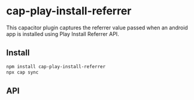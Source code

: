 # cap-play-install-referrer

This capacitor plugin captures the referrer value passed when an android app is installed using Play Install Referrer API.

## Install

```bash
npm install cap-play-install-referrer
npx cap sync
```

## API

<docgen-index></docgen-index>

<docgen-api>
<!-- run docgen to generate docs from the source -->
<!-- More info: https://github.com/ionic-team/capacitor-docgen -->
</docgen-api>
